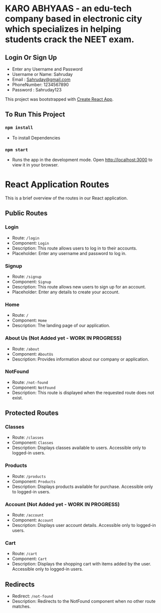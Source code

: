 # KARO ABHYAAS - an edu-tech company based in electronic city which specializes in helping students crack the NEET exam.

## Login Or Sign Up

- Enter any Username and Password
- Username or Name: Sahruday
- Email : Sahruday@gmail.com
- PhoneNumber: 1234567890
- Password : Sahruday123

This project was bootstrapped with [Create React App](https://github.com/facebook/create-react-app).

## To Run This Project

### `npm install`

- To install Dependencies

### `npm start`

- Runs the app in the development mode.
  Open [http://localhost:3000](http://localhost:3000) to view it in your browser.

# React Application Routes

This is a brief overview of the routes in our React application.

## Public Routes

### Login

- Route: `/login`
- Component: `Login`
- Description: This route allows users to log in to their accounts.
- Placeholder: Enter any username and password to log in.

### Signup

- Route: `/signup`
- Component: `Signup`
- Description: This route allows new users to sign up for an account.
- Placeholder: Enter any details to create your account.

### Home

- Route: `/`
- Component: `Home`
- Description: The landing page of our application.

### About Us (Not Added yet - WORK IN PROGRESS)

- Route: `/about`
- Component: `AboutUs`
- Description: Provides information about our company or application.

### NotFound

- Route: `/not-found`
- Component: `NotFound`
- Description: This route is displayed when the requested route does not exist.

## Protected Routes

### Classes

- Route: `/classes`
- Component: `Classes`
- Description: Displays classes available to users. Accessible only to logged-in users.

### Products

- Route: `/products`
- Component: `Products`
- Description: Displays products available for purchase. Accessible only to logged-in users.

### Account (Not Added yet - WORK IN PROGRESS)

- Route: `/account`
- Component: `Account`
- Description: Displays user account details. Accessible only to logged-in users.

### Cart

- Route: `/cart`
- Component: `Cart`
- Description: Displays the shopping cart with items added by the user. Accessible only to logged-in users.

## Redirects

- Redirect: `/not-found`
- Description: Redirects to the NotFound component when no other route matches.
